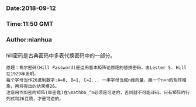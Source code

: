 ###
###    Date:2018-09-12
###   Time:11:50 GMT
###  Author:nianhua
###

hill密码是古典密码中多表代换密码中的一部分。</br>
````
原理：希尔密码(Hill Password)是运用基本矩阵论原理的替换密码，由Lester S. Hill在1929年发明。
每个字母当作26进制数字:A=0, B=1, C=2... 一串字母当成n维向量，跟一个n×n的矩阵相乘，再将得出的结果模26。
注意用作加密的矩阵(即密匙)在\mathbb_^n必须是可逆的，否则就不可能译码。只有矩阵的行列式和26互质，才是可逆的。
````
